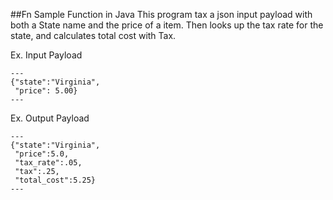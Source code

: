 ##Fn Sample Function in Java
This program tax a json input payload with both a State name and the price of a item. Then looks up the tax rate for the state, and calculates total cost with Tax.

Ex. Input Payload

    ---
    {"state":"Virginia",
     "price": 5.00}
    ---
    
Ex. Output Payload

    ---
    {"state":"Virginia",
     "price":5.0,
     "tax_rate":.05,
     "tax":.25,
     "total_cost":5.25}
    ---